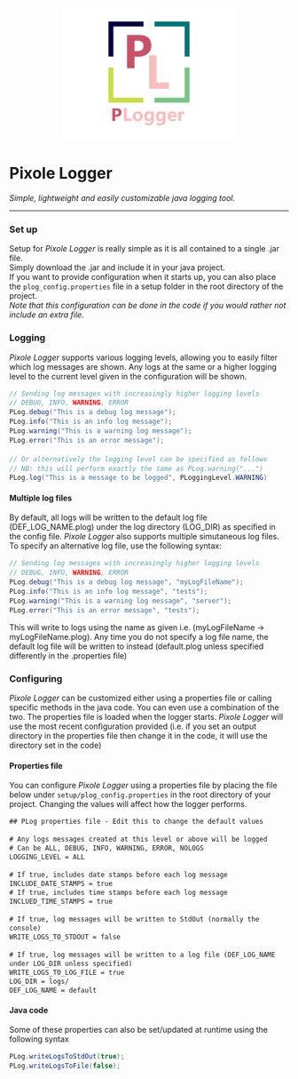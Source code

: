 <p align="center"><img src="docs/media/logo.png"/></p>

# Pixole Logger
*Simple, lightweight and easily customizable java logging tool.*
<hr>

### Set up

Setup for *Pixole Logger* is really simple as it is all contained to a single .jar file.<br>
Simply download the .jar and include it in your java project.<br>
If you want to provide configuration when it starts up, you can also place the ```plog_config.properties``` file in a setup folder in the root directory of the project. <br>
*Note that this configuration can be done in the code if you would rather not include an extra file.*

### Logging
*Pixole Logger* supports various logging levels, allowing you to easily filter which log messages are shown. Any logs at the same or a higher logging level to the current level given in the configuration will be shown.
~~~ java
// Sending log messages with increasingly higher logging levels
// DEBUG, INFO, WARNING, ERROR
PLog.debug("This is a debug log message");
PLog.info("This is an info log message");
PLog.warning("This is a warning log message");
PLog.error("This is an error message");

// Or alternatively the logging level can be specified as follows
// NB: this will perform exactly the same as PLog.warning("...")
PLog.log("This is a message to be logged", PLoggingLevel.WARNING)
~~~


#### Multiple log files
By default, all logs will be written to the default log file (DEF_LOG_NAME.plog) under the log directory (LOG_DIR) as specified in the config file. *Pixole Logger* also supports multiple simutaneous log files. To specify an alternative log file, use the following syntax:
~~~ java
// Sending log messages with increasingly higher logging levels
// DEBUG, INFO, WARNING, ERROR
PLog.debug("This is a debug log message", "myLogFileName");
PLog.info("This is an info log message", "tests");
PLog.warning("This is a warning log message", "server");
PLog.error("This is an error message", "tests");
~~~


This will write to logs using the name as given i.e. (myLogFileName -> myLogFileName.plog). Any time you do not specify a log file name, the default log file will be written to instead (default.plog unless specified differently in the .properties file)

### Configuring
*Pixole Logger* can be customized either using a properties file or calling specific methods in the java code. You can even use a combination of the two. The properties file is loaded when the logger starts. *Pixole Logger* will use the most recent configuration provided (i.e. if you set an output directory in the properties file then change it in the code, it will use the directory set in the code) 

#### Properties file
You can configure *Pixole Logger* using a properties file by placing the file below under ```setup/plog_config.properties``` in the root directory of your project. Changing the values will affect how the logger performs.

~~~ java-properties
## PLog properties file - Edit this to change the default values

# Any logs messages created at this level or above will be logged
# Can be ALL, DEBUG, INFO, WARNING, ERROR, NOLOGS
LOGGING_LEVEL = ALL

# If true, includes date stamps before each log message
INCLUDE_DATE_STAMPS = true
# If true, includes time stamps before each log message
INCLUED_TIME_STAMPS = true

# If true, log messages will be written to StdOut (normally the console)
WRITE_LOGS_TO_STDOUT = false

# If true, log messages will be written to a log file (DEF_LOG_NAME under LOG_DIR unless specified)
WRITE_LOGS_TO_LOG_FILE = true
LOG_DIR = logs/
DEF_LOG_NAME = default
~~~

#### Java code
Some of these properties can also be set/updated at runtime using the following syntax

~~~ java
PLog.writeLogsToStdOut(true);
PLog.writeLogsToFile(false);
~~~
